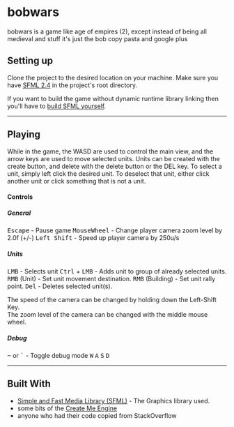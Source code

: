 # bobwars
bobwars is a game like age of empires (2), except instead of being all medieval and stuff it's just the bob copy pasta and google plus

## Setting up
Clone the project to the desired location on your machine.
Make sure you have [SFML 2.4](http://www.sfml-dev.org/download/sfml/2.4.2/) in the project's root directory.

If you want to build the game without dynamic runtime library linking then you'll have to [build SFML yourself](http://en.sfml-dev.org/forums/index.php?topic=8158.msg54553#msg54553).

---

## Playing
While in the game, the WASD are used to control the main view, and the arrow keys are used to move selected units. Units can be created with the create button, and delete with the delete button or the DEL key. To select a unit, simply left click the desired unit. To deselect that unit, either click another unit or click something that is not a unit. 

#### Controls

##### General
<kbd>Escape</kbd> - Pause game
<kbd>MouseWheel</kbd> - Change player camera zoom level by 2.0f (+/-)
<kbd>Left Shift</kbd> - Speed up player camera by 250u/s

##### Units
<kbd>LMB</kbd> - Selects unit
<kbd>Ctrl</kbd> + <kbd>LMB</kbd> - Adds unit to group of already selected units.
<kbd>RMB</kbd> (Unit) - Set unit movement destination.
<kbd>RMB</kbd> (Building) - Set unit rally point.
<kbd>Del</kbd> - Deletes selected unit(s).

The speed of the camera can be changed by holding down the Left-Shift Key.  
The zoom level of the camera can be changed with the middle mouse wheel.

##### Debug
<kbd>~</kbd> or <kbd>`</kbd> - Toggle debug mode
<kbd>W</kbd>
<kbd>A</kbd>
<kbd>S</kbd>
<kbd>D</kbd>

---

## Built With
* [Simple and Fast Media Library (SFML)](http://www.sfml-dev.org) - The Graphics library used.
* some bits of the [Create Me Engine](https://github.com/roglew/CreateMeEngine)
* anyone who had their code copied from StackOverflow
